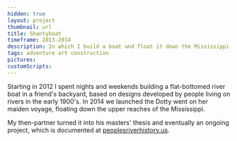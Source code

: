 ```yaml
---
hidden: true
layout: project
thumbnail: url
title: Shantyboat
timeframe: 2013-2014
description: In which I build a boat and float it down the Mississippi.
tags: adventure art construction
pictures:
customScripts:
---
```


Starting in 2012 I spent nights and weekends building a flat-bottomed river boat in a friend's backyard, based on designs developed by people living on rivers in the early 1900's. In 2014 we launched the Dotty went on her maiden voyage, floating down the upper reaches of the Mississippi.

My then-partner turned it into his masters' thesis and eventually an ongoing project, which is documented at [peoplesriverhistory.us](peoplesriverhistory.us).
